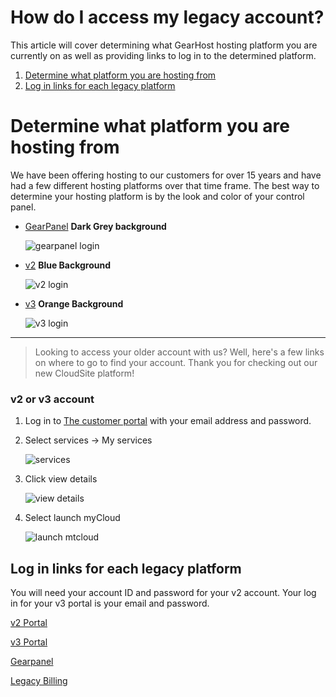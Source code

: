 # How do I access my legacy account? 

This article will cover determining what GearHost hosting platform you are currently on as well as providing links to log in to the determined platform.

1. [Determine what platform you are hosting from](https://www.gearhost.com/documentation/how-do-i-access-my-legacy-account#user-content-determine-what-platform-you-are-hosting-from)
2. [Log in links for each legacy platform](https://www.gearhost.com/documentation/how-do-i-access-my-legacy-account#user-content-log-in-links-for-each-legacy-platform)

# Determine what platform you are hosting from

We have been offering hosting to our customers for over 15 years and have had a few different hosting platforms over that time frame.  The best way to determine your hosting platform is by the look and color of your control panel.

- [GearPanel][gearpanel-login-link] **Dark Grey background**

	![gearpanel login][gearpanel-login]

- [v2][v2-login-link] **Blue Background**

	![v2 login][v2-login]

- [v3][v3-login-link] **Orange Background**

	![v3 login][v3-login]
 

***
>Looking to access your older account with us? Well, here's a few links on where to go to find your account. Thank you for checking out our new CloudSite platform!

### v2 or v3 account

1. Log in to [The customer portal][customer-portal-login] with your email address and password.

2. Select services -> My services
  
	![services][services-my-services]

3. Click view details

	![view details][view-details]

4. Select launch myCloud

	![launch mtcloud][launch-mycloud]

##  Log in links for each legacy platform
You will need your account ID and password for your v2 account. Your log in for your v3 portal is your email and password.

[v2 Portal][v2-login-link]

[v3 Portal][v3-login-link]

[Gearpanel][gearpanel-login-link]

[Legacy Billing][customer-portal-login]


[customer-portal-login]: https://customer.gearhost.com
[gearpanel-login-link]:http://gearpanel.com
[v2-login-link]:https://mycloudv2.gearhost.com/
[v3-login-link]:https://mycloud.v3.gearhost.com/

[gearpanel-login]: https://raw.githubusercontent.com/GearHost/docs/master/Images/gearpanel-login.png
[v2-login]: https://raw.githubusercontent.com/GearHost/docs/master/Images/v2.png
[v3-login]: https://raw.githubusercontent.com/GearHost/docs/master/Images/v3.png
[services-my-services]: https://raw.githubusercontent.com/GearHost/docs/master/Images/services-myservices.png
[view-details]: https://raw.githubusercontent.com/GearHost/docs/master/Images/view-details.png
[launch-mycloud]: https://raw.githubusercontent.com/GearHost/docs/master/Images/launch-mycloud.png